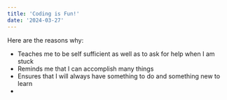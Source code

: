 ```yaml
---
title: 'Coding is Fun!'
date: '2024-03-27'
---
```


Here are the reasons why:

- Teaches me to be self sufficient as well as to ask for help when I am stuck 
- Reminds me that I can accomplish many things
- Ensures that I will always have something to do and something new to learn
- 